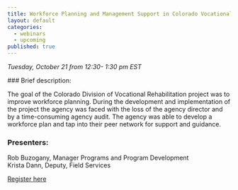 ```yaml
---
title: Workforce Planning and Management Support in Colorado Vocational Rehabilitation
layout: default
categories: 
  - webinars
  - upcoming
published: true
---
```


*Tuesday, October 21 from 12:30- 1:30 pm EST*

### Brief description:

The goal of the Colorado Division of Vocational Rehabilitation project was to improve workforce planning.  During the development and implementation of the project the agency was faced with the loss of the agency director and by a time-consuming agency audit.  The agency was able to develop a workforce plan and tap into their peer network for support and guidance.

### Presenters:

Rob Buzogany, Manager Programs and Program Development  
Krista Dann, Deputy, Field Services

<a class="btn btn-primary btn-lg" role="button" href="https://events-na6.adobeconnect.com/content/connect/c1/839220836/en/events/event/shared/1149932032/event_registration.html?sco-id=1239899715&_charset_=utf-8">Register here</a>